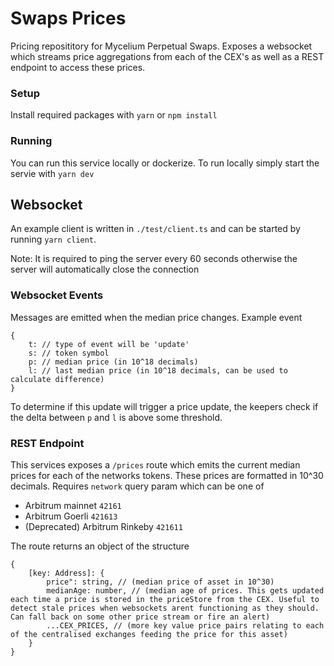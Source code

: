 # Swaps Prices

Pricing reposititory for Mycelium Perpetual Swaps.
Exposes a websocket which streams price aggregations from each of the CEX's as well as a REST endpoint to access these prices.

### Setup

Install required packages with `yarn` or `npm install`

### Running

You can run this service locally or dockerize.
To run locally simply start the servie with `yarn dev`

## Websocket

An example client is written in `./test/client.ts` and can be started by running `yarn client`.

Note: It is required to ping the server every 60 seconds otherwise the server will automatically close the connection

### Websocket Events

Messages are emitted when the median price changes.
Example event

```
{
    t: // type of event will be 'update'
    s: // token symbol
    p: // median price (in 10^18 decimals)
    l: // last median price (in 10^18 decimals, can be used to calculate difference)
}
```

To determine if this update will trigger a price update, the keepers check if the delta between `p` and `l` is above some threshold.

### REST Endpoint

This services exposes a `/prices` route which emits the current median prices for each of the networks tokens. These prices are formatted in 10^30 decimals.
Requires `network` query param which can be one of

-   Arbitrum mainnet `42161`
-   Arbitrum Goerli `421613`
-   (Deprecated) Arbitrum Rinkeby `421611`

The route returns an object of the structure

```
{
    [key: Address]: {
        price": string, // (median price of asset in 10^30)
        medianAge: number, // (median age of prices. This gets updated each time a price is stored in the priceStore from the CEX. Useful to detect stale prices when websockets arent functioning as they should. Can fall back on some other price stream or fire an alert)
        ...CEX_PRICES, // (more key value price pairs relating to each of the centralised exchanges feeding the price for this asset)
    }
}
```
